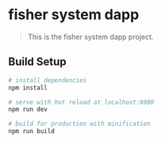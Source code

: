 # fisher system dapp

> This is the fisher system dapp project.

## Build Setup

``` bash
# install dependencies
npm install

# serve with hot reload at localhost:8080
npm run dev

# build for production with minification
npm run build

```

